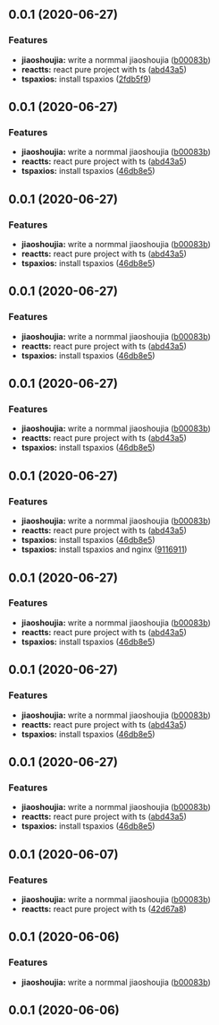 ## 0.0.1 (2020-06-27)


### Features

* **jiaoshoujia:** write a normmal jiaoshoujia ([b00083b](https://github.com/hblvsjtu/MyBlog/commit/b00083b7b123e492597bb386349d7e7f6d8662e0))
* **reactts:** react pure project with ts ([abd43a5](https://github.com/hblvsjtu/MyBlog/commit/abd43a5e3d5a9400de3b2967c70ace39042f40eb))
* **tspaxios:** install tspaxios ([2fdb5f9](https://github.com/hblvsjtu/MyBlog/commit/2fdb5f9112da37ca323adb6acec13992fcfec3c6))



## 0.0.1 (2020-06-27)


### Features

* **jiaoshoujia:** write a normmal jiaoshoujia ([b00083b](https://github.com/hblvsjtu/MyBlog/commit/b00083b7b123e492597bb386349d7e7f6d8662e0))
* **reactts:** react pure project with ts ([abd43a5](https://github.com/hblvsjtu/MyBlog/commit/abd43a5e3d5a9400de3b2967c70ace39042f40eb))
* **tspaxios:** install tspaxios ([46db8e5](https://github.com/hblvsjtu/MyBlog/commit/46db8e5aed0e25b73a83f012b8253fc41dc9cc73))



## 0.0.1 (2020-06-27)


### Features

* **jiaoshoujia:** write a normmal jiaoshoujia ([b00083b](https://github.com/hblvsjtu/MyBlog/commit/b00083b7b123e492597bb386349d7e7f6d8662e0))
* **reactts:** react pure project with ts ([abd43a5](https://github.com/hblvsjtu/MyBlog/commit/abd43a5e3d5a9400de3b2967c70ace39042f40eb))
* **tspaxios:** install tspaxios ([46db8e5](https://github.com/hblvsjtu/MyBlog/commit/46db8e5aed0e25b73a83f012b8253fc41dc9cc73))



## 0.0.1 (2020-06-27)


### Features

* **jiaoshoujia:** write a normmal jiaoshoujia ([b00083b](https://github.com/hblvsjtu/MyBlog/commit/b00083b7b123e492597bb386349d7e7f6d8662e0))
* **reactts:** react pure project with ts ([abd43a5](https://github.com/hblvsjtu/MyBlog/commit/abd43a5e3d5a9400de3b2967c70ace39042f40eb))
* **tspaxios:** install tspaxios ([46db8e5](https://github.com/hblvsjtu/MyBlog/commit/46db8e5aed0e25b73a83f012b8253fc41dc9cc73))



## 0.0.1 (2020-06-27)


### Features

* **jiaoshoujia:** write a normmal jiaoshoujia ([b00083b](https://github.com/hblvsjtu/MyBlog/commit/b00083b7b123e492597bb386349d7e7f6d8662e0))
* **reactts:** react pure project with ts ([abd43a5](https://github.com/hblvsjtu/MyBlog/commit/abd43a5e3d5a9400de3b2967c70ace39042f40eb))
* **tspaxios:** install tspaxios ([46db8e5](https://github.com/hblvsjtu/MyBlog/commit/46db8e5aed0e25b73a83f012b8253fc41dc9cc73))



## 0.0.1 (2020-06-27)


### Features

* **jiaoshoujia:** write a normmal jiaoshoujia ([b00083b](https://github.com/hblvsjtu/MyBlog/commit/b00083b7b123e492597bb386349d7e7f6d8662e0))
* **reactts:** react pure project with ts ([abd43a5](https://github.com/hblvsjtu/MyBlog/commit/abd43a5e3d5a9400de3b2967c70ace39042f40eb))
* **tspaxios:** install tspaxios ([46db8e5](https://github.com/hblvsjtu/MyBlog/commit/46db8e5aed0e25b73a83f012b8253fc41dc9cc73))
* **tspaxios:** install tspaxios and nginx ([9116911](https://github.com/hblvsjtu/MyBlog/commit/9116911eae1035f185a813c5f71f733f66781e2d))



## 0.0.1 (2020-06-27)


### Features

* **jiaoshoujia:** write a normmal jiaoshoujia ([b00083b](https://github.com/hblvsjtu/MyBlog/commit/b00083b7b123e492597bb386349d7e7f6d8662e0))
* **reactts:** react pure project with ts ([abd43a5](https://github.com/hblvsjtu/MyBlog/commit/abd43a5e3d5a9400de3b2967c70ace39042f40eb))
* **tspaxios:** install tspaxios ([46db8e5](https://github.com/hblvsjtu/MyBlog/commit/46db8e5aed0e25b73a83f012b8253fc41dc9cc73))



## 0.0.1 (2020-06-27)


### Features

* **jiaoshoujia:** write a normmal jiaoshoujia ([b00083b](https://github.com/hblvsjtu/MyBlog/commit/b00083b7b123e492597bb386349d7e7f6d8662e0))
* **reactts:** react pure project with ts ([abd43a5](https://github.com/hblvsjtu/MyBlog/commit/abd43a5e3d5a9400de3b2967c70ace39042f40eb))
* **tspaxios:** install tspaxios ([46db8e5](https://github.com/hblvsjtu/MyBlog/commit/46db8e5aed0e25b73a83f012b8253fc41dc9cc73))



## 0.0.1 (2020-06-27)


### Features

* **jiaoshoujia:** write a normmal jiaoshoujia ([b00083b](https://github.com/hblvsjtu/MyBlog/commit/b00083b7b123e492597bb386349d7e7f6d8662e0))
* **reactts:** react pure project with ts ([abd43a5](https://github.com/hblvsjtu/MyBlog/commit/abd43a5e3d5a9400de3b2967c70ace39042f40eb))
* **tspaxios:** install tspaxios ([46db8e5](https://github.com/hblvsjtu/MyBlog/commit/46db8e5aed0e25b73a83f012b8253fc41dc9cc73))



## 0.0.1 (2020-06-07)


### Features

* **jiaoshoujia:** write a normmal jiaoshoujia ([b00083b](https://github.com/hblvsjtu/MyBlog/commit/b00083b7b123e492597bb386349d7e7f6d8662e0))
* **reactts:** react pure project with ts ([42d67a8](https://github.com/hblvsjtu/MyBlog/commit/42d67a88004cd9f94bd250c111813421d4ada813))



## 0.0.1 (2020-06-06)

### Features

-   **jiaoshoujia:** write a normmal jiaoshoujia ([b00083b](https://github.com/hblvsjtu/MyBlog/commit/b00083b7b123e492597bb386349d7e7f6d8662e0))

## 0.0.1 (2020-06-06)
